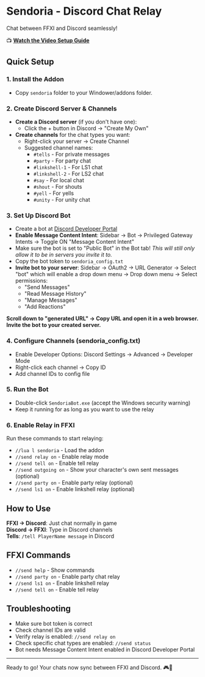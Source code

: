 # Sendoria - Discord Chat Relay

Chat between FFXI and Discord seamlessly!

📺 **[Watch the Video Setup Guide](https://youtu.be/oRqpuI03eHA)**

## Quick Setup

### 1. Install the Addon
- Copy `sendoria` folder to your Windower/addons folder.

### 2. Create Discord Server & Channels
- **Create a Discord server** (if you don't have one):
  - Click the + button in Discord → "Create My Own"
- **Create channels** for the chat types you want:
  - Right-click your server → Create Channel
  - Suggested channel names:
    - `#tells` - For private messages
    - `#party` - For party chat
    - `#linkshell-1` - For LS1 chat
    - `#linkshell-2` - For LS2 chat
    - `#say` - For local chat
    - `#shout` - For shouts
    - `#yell` - For yells
    - `#unity` - For unity chat

### 3. Set Up Discord Bot
- Create a bot at [Discord Developer Portal](https://discord.com/developers/applications)
- **Enable Message Content Intent**: Sidebar → Bot → Privileged Gateway Intents → Toggle ON "Message Content Intent"
- Make sure the bot is set to "Public Bot" in the Bot tab! *This will still only allow it to be in servers you invite it to.*
- Copy the bot token to `sendoria_config.txt`
- **Invite bot to your server**: Sidebar → OAuth2 → URL Generator → Select "bot" which will enable a drop down menu → Drop down menu → Select permissions: 
    - "Send Messages"
    - "Read Message History"
    - "Manage Messages"
    - "Add Reactions"

**Scroll down to "generated URL" → Copy URL and open it in a web browser. Invite the bot to your created server.**

### 4. Configure Channels (sendoria_config.txt)
- Enable Developer Options: Discord Settings → Advanced → Developer Mode
- Right-click each channel → Copy ID
- Add channel IDs to config file

### 5. Run the Bot
- Double-click `SendoriaBot.exe` (accept the Windows security warning)
- Keep it running for as long as you want to use the relay

### 6. Enable Relay in FFXI
Run these commands to start relaying:
- `//lua l sendoria` - Load the addon
- `//send relay on` - Enable relay mode
- `//send tell on` - Enable tell relay
- `//send outgoing on` - Show your character's own sent messages (optional)
- `//send party on` - Enable party relay (optional)
- `//send ls1 on` - Enable linkshell relay (optional)

## How to Use

**FFXI → Discord**: Just chat normally in game  
**Discord → FFXI**: Type in Discord channels  
**Tells**: `/tell PlayerName message` in Discord

## FFXI Commands
- `//send help` - Show commands
- `//send party on` - Enable party chat relay
- `//send ls1 on` - Enable linkshell relay
- `//send tell on` - Enable tell relay

## Troubleshooting
- Make sure bot token is correct
- Check channel IDs are valid
- Verify relay is enabled: `//send relay on`
- Check specific chat types are enabled: `//send status`
- Bot needs Message Content Intent enabled in Discord Developer Portal

---
Ready to go! Your chats now sync between FFXI and Discord. 🎮💬